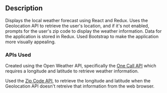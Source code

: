## Description

Displays the local weather forecast using React and Redux. Uses the Geolocation API to retrieve the user's location, and if it's not enabled, prompts for the user's zip code to display the weather information. Data for the application is stored in Redux. Used Bootstrap to make the application more visually appealing.

### APIs Used

Created using the Open Weather API, specifically the [One Call API](https://openweathermap.org/api/one-call-api) which requires a longitude and latitude to retrieve weather information.

Used the [Zip Code API](http://www.zipcodeapi.com/API), to retrieve the longitude and latitude when the Geolocation API doesn't retreive that information from the web browser.

